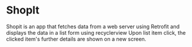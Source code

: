 # ShopIt
Shopit is an app that fetches data from a web server using Retrofit and displays the data in a list form using recyclerview
Upon list item click, the clicked item's further details are shown on a new screen.
